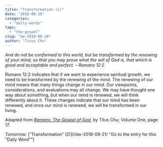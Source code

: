 ```yaml
---
title: "Transformation (1)"
date: "2018-08-20"
categories: 
  - "daily-words"
tags: 
  - "the-gospel"
slug: "dw-2018-08-20"
author: "Titus Chu"
---
```


_And do not be conformed to this world, but be transformed by the renewing of your mind, so that you may prove what the will of God is, that which is good and acceptable and perfect._ _– Romans 12:2_

Romans 12:2 indicates that if we want to experience spiritual growth, we need to be transformed by the renewing of the mind. The renewing of our mind means that many things change in our mind. Our viewpoints, considerations, and evaluations may all change. We may have thought one way about something, but when our mind is renewed, we will think differently about it. These changes indicate that our mind has been renewed, and once our mind is renewed, we will be transformed in our living.

Adapted from _[Romans: The Gospel of God](/book-romans/ "Go to the listing for this book"),_ by Titus Chu; Volume One, page 17.

Tomorrow: [“Transformation” (2)](/dw-2018-08-21/ "Go to the entry for this "Daily Word"")
